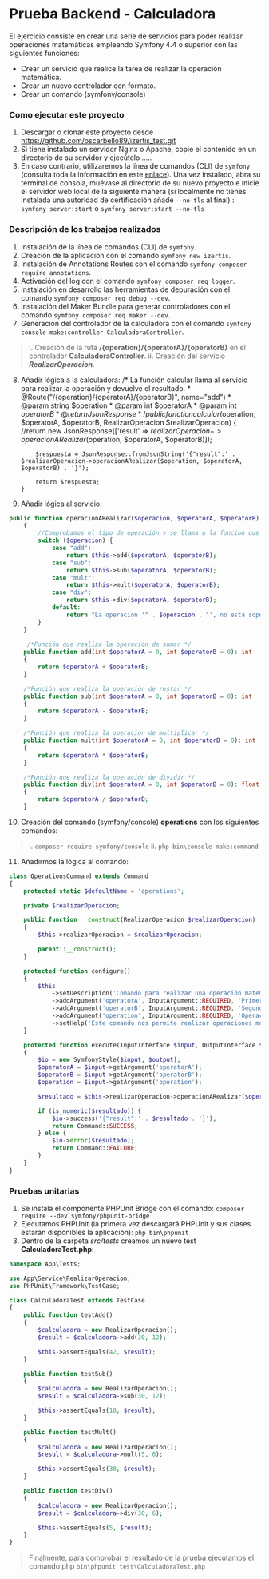 # Prueba Backend - Calculadora

El ejercicio consiste en crear una serie de servicios para poder realizar operaciones matemáticas empleando Symfony 4.4 o superior con las siguientes funciones:
- Crear un servicio que realice la tarea de realizar la operación matemática.
- Crear un nuevo controlador con formato.
- Crear un comando (symfony/console)

### Como ejecutar este proyecto
1. Descargar o clonar este proyecto desde https://github.com/oscarbello89/izertis_test.git
2.  Si tiene instalado un servidor Nginx o Apache, copie el contenido en un directorio de su servidor y ejecútelo .....
3. En caso contrario, utilizaremos la línea de comandos (CLI) de  `symfony` (consulta toda la información en este [enlace](https://symfony.com/download "symfony")). 
Una vez instalado, abra su terminal de consola, muévase al directorio de su nuevo proyecto e inicie el servidor web local de la siguiente manera (si localmente no tienes instalada una autoridad de certificación añade `--no-tls` al final) :
    `symfony server:start` o `symfony server:start --no-tls`

### Descripción de los trabajos realizados
1.  Instalación de la línea de comandos (CLI) de  `symfony`.
2.  Creación de la aplicación con el comando `symfony new izertis`.
3.  Instalación de Annotations Routes con el comando `symfony composer require annotations`.
4.  Activación del log con el comando `symfony composer req logger`.
5.  Instalación en desarrollo las herramientas de depuración con el comando `symfony composer req debug --dev`.
6.  Instalación del Maker Bundle para generar controladores con el comando `symfony composer req maker --dev`.
7.  Generación del controlador de la calculadora con el comando `symfony console make:controller CalculadoraController`.
> i.  Creación de la ruta **/{operation}/{operatorA}/{operatorB}** en el controlador **CalculadoraController**.
> ii. Creación del servicio ***RealizarOperacion***.

8.  Añadir lógica a la calculadora:
         /* La función calcular llama al servicio para realizar la operación y devuelve el resultado.
         * @Route("/{operation}/{operatorA}/{operatorB}", name="add")
         * @param string $operation
         * @param int $operatorA
         * @param int $operatorB
         * @return JsonResponse
         */
        public function calcular($operation, $operatorA, $operatorB, RealizarOperacion $realizarOperacion)
        {
            //return new JsonResponse(['result' => $realizarOperacion->operacionARealizar($operation, $operatorA, $operatorB)]);
    
            $respuesta = JsonResponse::fromJsonString('{"result":' . $realizarOperacion->operacionARealizar($operation, $operatorA, $operatorB) . '}');
    
            return $respuesta;
        }

9.  Añadir lógica al servicio:
```php
public function operacionARealizar($operacion, $operatorA, $operatorB)
    {
        //Comprobamos el tipo de operación y se llama a la funcion que realiza el cálculo 
        switch ($operacion) {
            case "add":
                return $this->add($operatorA, $operatorB);
            case "sub":
                return $this->sub($operatorA, $operatorB);
            case "mult":
                return $this->mult($operatorA, $operatorB);
            case "div":
                return $this->div($operatorA, $operatorB);
            default:
                return "La operación '" . $operacion . "', no está soportada! Utilice: add para sumar, sub para restar, mult para multiplicar o div para dividir.";
        }
    }
	
	 /*Función que realiza la operación de sumar */
    public function add(int $operatorA = 0, int $operatorB = 0): int
    {
        return $operatorA + $operatorB;
    }

    /*Función que realiza la operación de restar */
    public function sub(int $operatorA = 0, int $operatorB = 0): int
    {
        return $operatorA - $operatorB;
    }

    /*Función que realiza la operación de multiplicar */
    public function mult(int $operatorA = 0, int $operatorB = 0): int
    {
        return $operatorA * $operatorB;
    }

    /*Función que realiza la operación de dividir */
    public function div(int $operatorA = 0, int $operatorB = 0): float
    {
        return $operatorA / $operatorB;
    }
```
10.  Creación del comando (symfony/console) **operations** con los siguientes comandos:
> i. `composer require symfony/console`
> ii. `php bin\console make:command`
11. Añadirmos la lógica al comando:

```php
class OperationsCommand extends Command
{
    protected static $defaultName = 'operations';

    private $realizarOperacion;

    public function __construct(RealizarOperacion $realizarOperacion)
    {
        $this->realizarOperacion = $realizarOperacion;

        parent::__construct();
    }

    protected function configure()
    {
        $this
            ->setDescription('Comando para realizar una operación matemática básica.')
            ->addArgument('operatorA', InputArgument::REQUIRED, 'Primer operador')
            ->addArgument('operatorB', InputArgument::REQUIRED, 'Segundo operador')
            ->addArgument('operation', InputArgument::REQUIRED, 'Operación a realizar')
            ->setHelp('Este comando nos permite realizar operaciones matemáticas básicas como sumar(add), restar(sub), multiplicar(mult) y dividir(div).');
    }

    protected function execute(InputInterface $input, OutputInterface $output): int
    {
        $io = new SymfonyStyle($input, $output);
        $operatorA = $input->getArgument('operatorA');
        $operatorB = $input->getArgument('operatorB');
        $operation = $input->getArgument('operation');

        $resultado = $this->realizarOperacion->operacionARealizar($operation, $operatorA, $operatorB);

        if (is_numeric($resultado)) {
            $io->success('{"result":' . $resultado . '}');
            return Command::SUCCESS;
        } else {
            $io->error($resultado);
            return Command::FAILURE;
        }
    }
}

```
### Pruebas unitarias
1.  Se instala el componente PHPUnit Bridge con el comando: `composer require --dev symfony/phpunit-bridge`
1.  Ejecutamos PHPUnit (la primera vez descargará PHPUnit y sus clases estarán disponibles la aplicación): `php bin\phpunit`
1.  Dentro de la carpeta *src/tests* creamos un nuevo test **CalculadoraTest.php**:

```php
namespace App\Tests;

use App\Service\RealizarOperacion;
use PHPUnit\Framework\TestCase;

class CalculadoraTest extends TestCase
{
    public function testAdd()
    {
        $calculadora = new RealizarOperacion();
        $result = $calculadora->add(30, 12);

        $this->assertEquals(42, $result);
    }

    public function testSub()
    {
        $calculadora = new RealizarOperacion();
        $result = $calculadora->sub(30, 12);

        $this->assertEquals(18, $result);
    }

    public function testMult()
    {
        $calculadora = new RealizarOperacion();
        $result = $calculadora->mult(5, 6);

        $this->assertEquals(30, $result);
    }

    public function testDiv()
    {
        $calculadora = new RealizarOperacion();
        $result = $calculadora->div(30, 6);

        $this->assertEquals(5, $result);
    }
}
```
> Finalmente, para comprobar el resultado de la prueba ejecutamos el comando php `bin\phpunit test\CalculadoraTest.php`
